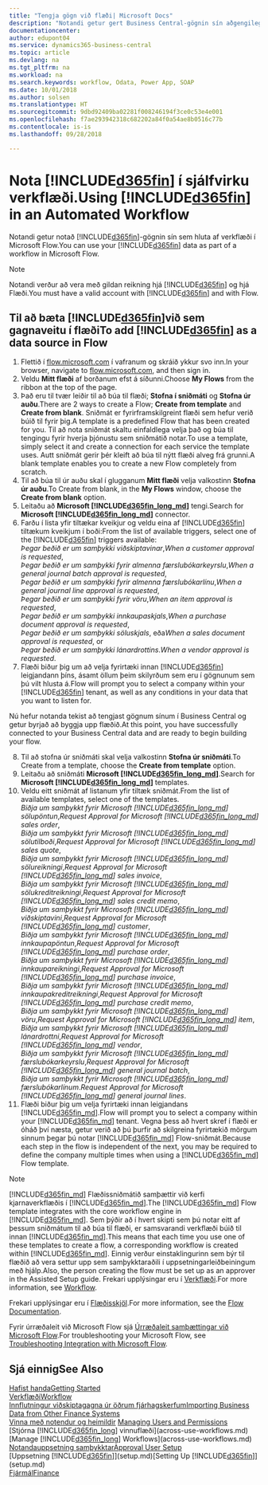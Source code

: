 ```yaml
---
title: "Tengja gögn við flæði| Microsoft Docs"
description: "Notandi getur gert Business Central-gögnin sín aðgengileg sem gagnaveitu og tiltekið OData vefslóð úr vefþjónustunni til að búa til sjálfvirkt verkflæði."
documentationcenter: 
author: edupont04
ms.service: dynamics365-business-central
ms.topic: article
ms.devlang: na
ms.tgt_pltfrm: na
ms.workload: na
ms.search.keywords: workflow, Odata, Power App, SOAP
ms.date: 10/01/2018
ms.author: solsen
ms.translationtype: HT
ms.sourcegitcommit: 9dbd92409ba02281f008246194f3ce0c53e4e001
ms.openlocfilehash: f7ae293942318c682202a84f0a54ae8b0516c77b
ms.contentlocale: is-is
ms.lasthandoff: 09/28/2018

---
```

# <a name="using-included365finincludesd365finmdmd-in-an-automated-workflow"></a><span data-ttu-id="6d909-103">Nota [!INCLUDE[d365fin](includes/d365fin_md.md)] í sjálfvirku verkflæði.</span><span class="sxs-lookup"><span data-stu-id="6d909-103">Using [!INCLUDE[d365fin](includes/d365fin_md.md)] in an Automated Workflow</span></span>
<span data-ttu-id="6d909-104">Notandi getur notað [!INCLUDE[d365fin](includes/d365fin_md.md)]-gögnin sín sem hluta af verkflæði í Microsoft Flow.</span><span class="sxs-lookup"><span data-stu-id="6d909-104">You can use your [!INCLUDE[d365fin](includes/d365fin_md.md)] data as part of a workflow in Microsoft Flow.</span></span>  

> [!NOTE]  
>   <span data-ttu-id="6d909-105">Notandi verður að vera með gildan reikning hjá [!INCLUDE[d365fin](includes/d365fin_md.md)] og hjá Flæði.</span><span class="sxs-lookup"><span data-stu-id="6d909-105">You must have a valid account with [!INCLUDE[d365fin](includes/d365fin_md.md)] and with Flow.</span></span>  

## <a name="to-add-included365finincludesd365finmdmd-as-a-data-source-in-flow"></a><span data-ttu-id="6d909-106">Til að bæta [!INCLUDE[d365fin](includes/d365fin_md.md)]við sem gagnaveitu í flæði</span><span class="sxs-lookup"><span data-stu-id="6d909-106">To add [!INCLUDE[d365fin](includes/d365fin_md.md)] as a data source in Flow</span></span>
1. <span data-ttu-id="6d909-107">Flettið í [flow.microsoft.com](https://flow.microsoft.com/en-us/) í vafranum og skráið ykkur svo inn.</span><span class="sxs-lookup"><span data-stu-id="6d909-107">In your browser, navigate to [flow.microsoft.com](https://flow.microsoft.com/en-us/), and then sign in.</span></span>
2. <span data-ttu-id="6d909-108">Veldu **Mitt flæði** af borðanum efst á síðunni.</span><span class="sxs-lookup"><span data-stu-id="6d909-108">Choose **My Flows** from the ribbon at the top of the page.</span></span>
3. <span data-ttu-id="6d909-109">Það eru til tvær leiðir til að búa til flæði; **Stofna í sniðmáti** og **Stofna úr auðu**.</span><span class="sxs-lookup"><span data-stu-id="6d909-109">There are 2 ways to create a Flow; **Create from template** and **Create from blank**.</span></span> <span data-ttu-id="6d909-110">Sniðmát er fyrirframskilgreint flæði sem hefur verið búið til fyrir þig.</span><span class="sxs-lookup"><span data-stu-id="6d909-110">A template is a predefined Flow that has been created for you.</span></span>  <span data-ttu-id="6d909-111">Til að nota sniðmát skaltu einfaldlega velja það og búa til tengingu fyrir hverja þjónustu sem sniðmátið notar.</span><span class="sxs-lookup"><span data-stu-id="6d909-111">To use a template, simply select it and create a connection for each service the template uses.</span></span> <span data-ttu-id="6d909-112">Autt sniðmát gerir þér kleift að búa til nýtt flæði alveg frá grunni.</span><span class="sxs-lookup"><span data-stu-id="6d909-112">A blank template enables you to create a new Flow completely from scratch.</span></span>
4. <span data-ttu-id="6d909-113">Til að búa til úr auðu skal í glugganum **Mitt flæði** velja valkostinn **Stofna úr auðu**.</span><span class="sxs-lookup"><span data-stu-id="6d909-113">To Create from blank, in the **My Flows** window, choose the **Create from blank** option.</span></span>
5. <span data-ttu-id="6d909-114">Leitaðu að **Microsoft [!INCLUDE[d365fin_long_md](includes/d365fin_long_md.md)]** tengi.</span><span class="sxs-lookup"><span data-stu-id="6d909-114">Search for **Microsoft [!INCLUDE[d365fin_long_md](includes/d365fin_long_md.md)]** connector.</span></span>
6. <span data-ttu-id="6d909-115">Farðu í lista yfir tiltækar kveikjur og veldu eina af [!INCLUDE[d365fin](includes/d365fin_md.md)] tiltækum kveikjum í boði:</span><span class="sxs-lookup"><span data-stu-id="6d909-115">From the list of available triggers, select one of the [!INCLUDE[d365fin](includes/d365fin_md.md)] triggers available:</span></span>  
    <span data-ttu-id="6d909-116">*Þegar beðið er um samþykki viðskiptavinar*,</span><span class="sxs-lookup"><span data-stu-id="6d909-116">*When a customer approval is requested*,</span></span>  
    <span data-ttu-id="6d909-117">*Þegar beðið er um samþykki fyrir almenna færslubókarkeyrslu*,</span><span class="sxs-lookup"><span data-stu-id="6d909-117">*When a general journal batch approval is requested*,</span></span>  
    <span data-ttu-id="6d909-118">*Þegar beðið er um samþykki fyrir almenna færslubókarlínu*,</span><span class="sxs-lookup"><span data-stu-id="6d909-118">*When a general journal line approval is requested*,</span></span>  
    <span data-ttu-id="6d909-119">*Þegar beðið er um samþykki fyrir vöru*,</span><span class="sxs-lookup"><span data-stu-id="6d909-119">*When an item approval is requested*,</span></span>  
    <span data-ttu-id="6d909-120">*Þegar beðið er um samþykki innkaupaskjals*,</span><span class="sxs-lookup"><span data-stu-id="6d909-120">*When a purchase document approval is requested*,</span></span>  
    <span data-ttu-id="6d909-121">*Þegar beðið er um samþykki söluskjals*, eða</span><span class="sxs-lookup"><span data-stu-id="6d909-121">*When a sales document approval is requested*, or</span></span>  
    <span data-ttu-id="6d909-122">*Þegar beðið er um samþykki lánardrottins*.</span><span class="sxs-lookup"><span data-stu-id="6d909-122">*When a vendor approval is requested*.</span></span>
7. <span data-ttu-id="6d909-123">Flæði biður þig um að velja fyrirtæki innan [!INCLUDE[d365fin](includes/d365fin_md.md)] leigjandann þíns, ásamt öllum þeim skilyrðum sem eru í gögnunum sem þú vilt hlusta á.</span><span class="sxs-lookup"><span data-stu-id="6d909-123">Flow will prompt you to select a company within your [!INCLUDE[d365fin](includes/d365fin_md.md)] tenant, as well as any conditions in your data that you want to listen for.</span></span>

<span data-ttu-id="6d909-124">Nú hefur notanda tekist að tengjast gögnum sínum í Business Central og getur byrjað að byggja upp flæðið.</span><span class="sxs-lookup"><span data-stu-id="6d909-124">At this point, you have successfully connected to your Business Central data and are ready to begin building your flow.</span></span>

8. <span data-ttu-id="6d909-125">Til að stofna úr sniðmáti skal velja valkostinn **Stofna úr sniðmáti**.</span><span class="sxs-lookup"><span data-stu-id="6d909-125">To Create from a template, choose the **Create from template** option.</span></span>
9. <span data-ttu-id="6d909-126">Leitaðu að sniðmáti **Microsoft [!INCLUDE[d365fin_long_md](includes/d365fin_long_md.md)]**.</span><span class="sxs-lookup"><span data-stu-id="6d909-126">Search for **Microsoft [!INCLUDE[d365fin_long_md](includes/d365fin_long_md.md)]** templates.</span></span>
10. <span data-ttu-id="6d909-127">Veldu eitt sniðmát af listanum yfir tiltæk sniðmát.</span><span class="sxs-lookup"><span data-stu-id="6d909-127">From the list of available templates, select one of the templates.</span></span>  
    <span data-ttu-id="6d909-128">*Biðja um samþykkt fyrir Microsoft [!INCLUDE[d365fin_long_md](includes/d365fin_long_md.md)] sölupöntun*,</span><span class="sxs-lookup"><span data-stu-id="6d909-128">*Request Approval for Microsoft [!INCLUDE[d365fin_long_md](includes/d365fin_long_md.md)] sales order*,</span></span>  
    <span data-ttu-id="6d909-129">*Biðja um samþykkt fyrir Microsoft [!INCLUDE[d365fin_long_md](includes/d365fin_long_md.md)] sölutilboði*,</span><span class="sxs-lookup"><span data-stu-id="6d909-129">*Request Approval for Microsoft [!INCLUDE[d365fin_long_md](includes/d365fin_long_md.md)] sales quote*,</span></span>  
    <span data-ttu-id="6d909-130">*Biðja um samþykkt fyrir Microsoft [!INCLUDE[d365fin_long_md](includes/d365fin_long_md.md)] sölureikningi*,</span><span class="sxs-lookup"><span data-stu-id="6d909-130">*Request Approval for Microsoft [!INCLUDE[d365fin_long_md](includes/d365fin_long_md.md)] sales invoice*,</span></span>  
    <span data-ttu-id="6d909-131">*Biðja um samþykkt fyrir Microsoft [!INCLUDE[d365fin_long_md](includes/d365fin_long_md.md)] sölukreditreikningi*,</span><span class="sxs-lookup"><span data-stu-id="6d909-131">*Request Approval for Microsoft [!INCLUDE[d365fin_long_md](includes/d365fin_long_md.md)] sales credit memo*,</span></span>  
    <span data-ttu-id="6d909-132">*Biðja um samþykkt fyrir Microsoft [!INCLUDE[d365fin_long_md](includes/d365fin_long_md.md)] viðskiptavini*,</span><span class="sxs-lookup"><span data-stu-id="6d909-132">*Request Approval for Microsoft [!INCLUDE[d365fin_long_md](includes/d365fin_long_md.md)] customer*,</span></span>  
    <span data-ttu-id="6d909-133">*Biðja um samþykkt fyrir Microsoft [!INCLUDE[d365fin_long_md](includes/d365fin_long_md.md)] innkaupapöntun*,</span><span class="sxs-lookup"><span data-stu-id="6d909-133">*Request Approval for Microsoft [!INCLUDE[d365fin_long_md](includes/d365fin_long_md.md)] purchase order*,</span></span>  
    <span data-ttu-id="6d909-134">*Biðja um samþykkt fyrir Microsoft [!INCLUDE[d365fin_long_md](includes/d365fin_long_md.md)] innkaupareikningi*,</span><span class="sxs-lookup"><span data-stu-id="6d909-134">*Request Approval for Microsoft [!INCLUDE[d365fin_long_md](includes/d365fin_long_md.md)] purchase invoice*,</span></span>  
    <span data-ttu-id="6d909-135">*Biðja um samþykkt fyrir Microsoft [!INCLUDE[d365fin_long_md](includes/d365fin_long_md.md)] innkaupakreditreikningi*,</span><span class="sxs-lookup"><span data-stu-id="6d909-135">*Request Approval for Microsoft [!INCLUDE[d365fin_long_md](includes/d365fin_long_md.md)] purchase credit memo*,</span></span>  
    <span data-ttu-id="6d909-136">*Biðja um samþykkt fyrir Microsoft [!INCLUDE[d365fin_long_md](includes/d365fin_long_md.md)] vöru*,</span><span class="sxs-lookup"><span data-stu-id="6d909-136">*Request Approval for Microsoft [!INCLUDE[d365fin_long_md](includes/d365fin_long_md.md)] item*,</span></span>  
    <span data-ttu-id="6d909-137">*Biðja um samþykkt fyrir Microsoft [!INCLUDE[d365fin_long_md](includes/d365fin_long_md.md)] lánardrottni*,</span><span class="sxs-lookup"><span data-stu-id="6d909-137">*Request Approval for Microsoft [!INCLUDE[d365fin_long_md](includes/d365fin_long_md.md)] vendor*,</span></span>  
    <span data-ttu-id="6d909-138">*Biðja um samþykkt fyrir Microsoft [!INCLUDE[d365fin_long_md](includes/d365fin_long_md.md)] færslubókarkeyrslu*,</span><span class="sxs-lookup"><span data-stu-id="6d909-138">*Request Approval for Microsoft [!INCLUDE[d365fin_long_md](includes/d365fin_long_md.md)] general journal batch*,</span></span>  
    <span data-ttu-id="6d909-139">*Biðja um samþykkt fyrir Microsoft [!INCLUDE[d365fin_long_md](includes/d365fin_long_md.md)] færslubókarlínum*.</span><span class="sxs-lookup"><span data-stu-id="6d909-139">*Request Approval for Microsoft [!INCLUDE[d365fin_long_md](includes/d365fin_long_md.md)] general journal lines*.</span></span>  
11. <span data-ttu-id="6d909-140">Flæði biður þig um velja fyrirtæki innan leigjandans [!INCLUDE[d365fin_md](includes/d365fin_md.md)].</span><span class="sxs-lookup"><span data-stu-id="6d909-140">Flow will prompt you to select a company within your [!INCLUDE[d365fin_md](includes/d365fin_md.md)] tenant.</span></span> <span data-ttu-id="6d909-141">Vegna þess að hvert skref í flæði er óháð því næsta, getur verið að þú þurfir að skilgreina fyrirtækið mörgum sinnum þegar þú notar [!INCLUDE[d365fin_md](includes/d365fin_md.md)] Flow-sniðmát.</span><span class="sxs-lookup"><span data-stu-id="6d909-141">Because each step in the flow is independent of the next, you may be required to define the company multiple times when using a [!INCLUDE[d365fin_md](includes/d365fin_md.md)] Flow template.</span></span>

> [!NOTE]  
> <span data-ttu-id="6d909-142">[!INCLUDE[d365fin_md](includes/d365fin_md.md)] Flæðissniðmátið samþættir við kerfi kjarnaverkflæðis í [!INCLUDE[d365fin_md](includes/d365fin_md.md)].</span><span class="sxs-lookup"><span data-stu-id="6d909-142">The [!INCLUDE[d365fin_md](includes/d365fin_md.md)] Flow template integrates with the core workflow engine in [!INCLUDE[d365fin_md](includes/d365fin_md.md)].</span></span> <span data-ttu-id="6d909-143">Sem þýðir að í hvert skipti sem þú notar eitt af þessum sniðmátum til að búa til flæði, er samsvarandi verkflæði búið til innan [!INCLUDE[d365fin_md](includes/d365fin_md.md)].</span><span class="sxs-lookup"><span data-stu-id="6d909-143">This means that each time you use one of these templates to create a flow, a corresponding workflow is created within [!INCLUDE[d365fin_md](includes/d365fin_md.md)].</span></span> <span data-ttu-id="6d909-144">Einnig verður einstaklingurinn sem býr til flæðið að vera settur upp sem samþykktaraðili í uppsetningarleiðbeiningum með hjálp.</span><span class="sxs-lookup"><span data-stu-id="6d909-144">Also, the person creating the flow must be set up as an approver in the Assisted Setup guide.</span></span> <span data-ttu-id="6d909-145">Frekari upplýsingar eru í [Verkflæði](across-workflow.md).</span><span class="sxs-lookup"><span data-stu-id="6d909-145">For more information, see [Workflow](across-workflow.md).</span></span>

<span data-ttu-id="6d909-146">Frekari upplýsingar eru í [Flæðisskjöl](https://docs.microsoft.com/en-us/flow/getting-started).</span><span class="sxs-lookup"><span data-stu-id="6d909-146">For more information, see the [Flow Documentation](https://docs.microsoft.com/en-us/flow/getting-started).</span></span>

<span data-ttu-id="6d909-147">Fyrir úrræðaleit við Microsoft Flow sjá [Úrræðaleit samþættingar við Microsoft Flow](across-troubleshooting-how-use-financials-data-source-flow.md).</span><span class="sxs-lookup"><span data-stu-id="6d909-147">For troubleshooting your Microsoft Flow, see [Troubleshooting Integration with Microsoft Flow](across-troubleshooting-how-use-financials-data-source-flow.md).</span></span>

## <a name="see-also"></a><span data-ttu-id="6d909-148">Sjá einnig</span><span class="sxs-lookup"><span data-stu-id="6d909-148">See Also</span></span>
[<span data-ttu-id="6d909-149">Hafist handa</span><span class="sxs-lookup"><span data-stu-id="6d909-149">Getting Started</span></span>](product-get-started.md)  
[<span data-ttu-id="6d909-150">Verkflæði</span><span class="sxs-lookup"><span data-stu-id="6d909-150">Workflow</span></span>](across-workflow.md)  
[<span data-ttu-id="6d909-151">Innflutningur viðskiptagagna úr öðrum fjárhagskerfum</span><span class="sxs-lookup"><span data-stu-id="6d909-151">Importing Business Data from Other Finance Systems</span></span>](across-import-data-configuration-packages.md)  
<span data-ttu-id="6d909-152">[Vinna með notendur og heimildir](ui-how-users-permissions.md) </span><span class="sxs-lookup"><span data-stu-id="6d909-152">[Managing Users and Permissions](ui-how-users-permissions.md) </span></span>  
<span data-ttu-id="6d909-153">[Stjórna [!INCLUDE[d365fin_long](includes/d365fin_long_md.md)] vinnuflæði](across-use-workflows.md)</span><span class="sxs-lookup"><span data-stu-id="6d909-153">[Manage [!INCLUDE[d365fin_long](includes/d365fin_long_md.md)] Workflows](across-use-workflows.md)</span></span>  
[<span data-ttu-id="6d909-154">Notandauppsetning samþykktar</span><span class="sxs-lookup"><span data-stu-id="6d909-154">Approval User Setup</span></span>](across-how-to-set-up-approval-users.md)  
<span data-ttu-id="6d909-155">[Uppsetning [!INCLUDE[d365fin](includes/d365fin_md.md)]](setup.md)</span><span class="sxs-lookup"><span data-stu-id="6d909-155">[Setting Up [!INCLUDE[d365fin](includes/d365fin_md.md)]](setup.md)</span></span>  
[<span data-ttu-id="6d909-156">Fjármál</span><span class="sxs-lookup"><span data-stu-id="6d909-156">Finance</span></span>](finance.md)  


